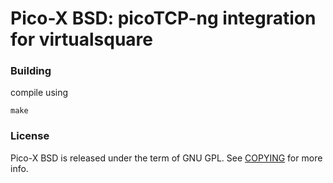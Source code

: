 # Pico-X BSD: picoTCP-ng integration for virtualsquare

### Building

compile using

`make`

### License

Pico-X BSD is released under the term of GNU GPL. See [COPYING](./COPYING) for more info.

